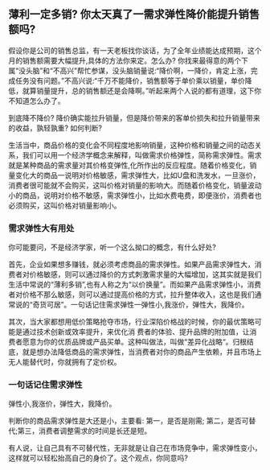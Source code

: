 ## 薄利一定多销? 你太天真了一需求弹性降价能提升销售额吗?

假设你是公司的销售总监，有一天老板找你谈话，为了全年业绩能达成预期，这个月的销售额需要大幅提升,具体的方法你来定。怎么办? 你找来最得意的两个下属“没头脑”和“不高兴”帮忙参谋，没头脑销量说:“降价啊，一降价，肯定上涨，完成任务没有问题。”不高兴说:“千万不能降价，销售额等于单价乘以销量，单价降低，就算销量提升，总的销售额还是会降啊。”听起来两个人说的都有道理，这下你不知道怎么办了。

到底降不降价? 降价确实能拉升销量，但是降价带来的客单价损失和拉升销量带来的收益，孰轻孰重? 如何判断?

生活当中，商品价格的变化会不同程度地影响销量，这种价格和销量之间的动态关系，我们可以用一个经济学概念来解释，叫做需求价格弹性，简称需求弹性。需求就是某种商品的需求量对其价格变弹性,化所作出的反应程度。随着价格变化，销量变化大的商品一说明对价格敏感，需求弹性大，比如U盘和洗发水，一旦涨价，消费者很可能就不会购买，这叫价格对销量的影响大。而随着价格变化，销量波动小的商品，说明对价格不敏感，需求弹性小，比如水费电费，即便涨价，消费者也必须购买，这叫价格对销量影响小。

### 需求弹性大有用处

你可能要问，不是经济学家，听一个这么拗口的概念，有什么好处?

首先，企业如果想多赚钱，就必须考虑商品的需求弹性。如果产品需求弹性大，消费者对价格敏感，则可以通过降价的方式刺激需求量的大幅增加，这其实就是我们生活中常说的“薄利多销”,也有人称之为“以价换量”。而如果产品需求弹性小，消费者对价格不那么敏感，则可以通过提高价格的方式，拉升整体收入，这也是我们通常说的“奇货可居”。一句话记住需求弹性一弹性小,我涨价，弹性大，我降价。

其次，当大家都想用低价策略抢夺市场，行业深陷价格战的时候，你的最优策略可能是通过技术创新或效率提升，来优化消
费者的体验、提升品牌的附加值，让消费者愿意为你的优质品牌或产品买单。这种叫做法，叫做“差异化战略“。归根结底，就是想办法降低商品的需求弹性，当消费者对你的商品产生依赖，并且市场上无人能替代时，你就拥有了定价权。

### 一句话记住需求弹性

弹性小,我涨价，弹性大，我降价。

判断你的商品需求弹性是大还是小，主要看: 第一，是否是刚需; 第二，是否可替代;第三，消费者调整需求的时间是长还是短。

有人说，让自己具有不可替代性，无非就是让自己在市场竞争中，需求弹性变小，这样就可以轻松抬高自己的身价了。这个观点，你同意吗?